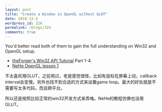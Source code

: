 ```yaml
---
layout: post
title: "Create a Window in OpenGL without GLUT"
date: 2010-12-4
wordpress_id: 324
permalink: /blogs/324
comments: true
---
```

You'd better read both of them to gain the full understanding on Win32 and OpenGL setup.
<ul>
	<li><a href="http://www.winprog.org/tutorial/" target="_blank">theForger's Win32 API Tutorial</a> Part 1-4.</li>
	<li><a href="http://nehe.gamedev.net/data/lessons/lesson.asp?lesson=01" target="_blank">NeHe OpenGL lesson 1</a></li>
</ul>
不太喜欢用GLUT，之前用过，老是感觉很怪，比如有鼠标在屏幕上动，callback interval会变慢。另外也找不到合适的方式来设置game loop。最大的好处就是不需要写太多代码，而且跨平台。

所以还是按照比较正常的win32开发方式来弄咯。NeHe的教程仿佛也没用GLUT。
<div id="_mcePaste" class="mcePaste" style="position:absolute;left:-10000px;top:0;width:1px;height:1px;overflow:hidden;">
# theForger's Win32 API Programming Tutorial
</div>
